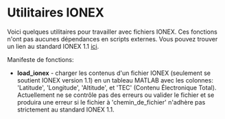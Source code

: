 # Utilitaires IONEX
Voici quelques utilitaires pour travailler avec fichiers IONEX. Ces fonctions
n'ont pas aucunes dépendances en scripts externes.  Vous pouvez trouver un lien
au standard IONEX 1.1 [ici](http://ftp.aiub.unibe.ch/ionex/draft/ionex11.pdf).

Manifeste de fonctions:
* **load_ionex** - charger les contenus d'un fichier IONEX (seulement se
    soutient IONEX version 1.1) en un tableau MATLAB avec les colonnes:
    'Latitude', 'Longitude', 'Altitude', et 'TEC' (Contenu Électronique Total).
    Actuellement ne se contrôle pas des erreurs ou valider le fichier et se
    produira une erreur si le fichier à 'chemin_de_fichier' n'adhère pas
    strictement au standard IONEX 1.1.
